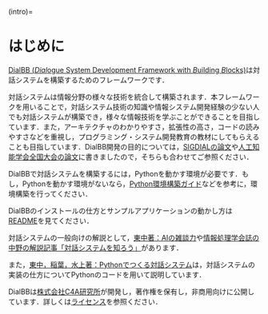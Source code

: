 (intro)=
# はじめに

[DialBB (*Dial*ogue System Development Framework with *B*uilding *B*locks)](https://github.com/c4a-ri/dialbb)は対話システムを構築するためのフレームワークです．

対話システムは情報分野の様々な技術を統合して構築されます．本フレームワークを用いることで，対話システム技術の知識や情報システム開発経験の少ない人でも対話システムが構築でき，様々な情報技術を学ぶことができることを目指しています．また，アーキテクチャのわかりやすさ，拡張性の高さ，コードの読みやすさなどを重視し，プログラミング・システム開発教育の教材にしてもらえることも目指しています．DialBB開発の目的については，[SIGDIALの論文](https://aclanthology.org/2024.sigdial-1.56/)や[人工知能学会全国大会の論文](https://www.jstage.jst.go.jp/article/pjsai/JSAI2023/0/JSAI2023_4A2GS604/_article/-char/ja/)に書きましたので，そちらも合わせてご参照ください．

DialBBで対話システムを構築するには，Pythonを動かす環境が必要です．もし，Pythonを動かす環境がないなら，[Python環境構築ガイド](https://www.python.jp/install/install.html)などを参考に，環境構築を行ってください．

DialBBのインストールの仕方とサンプルアプリケーションの動かし方は[README](https://github.com/c4a-ri/dialbb/blob/main/README-ja.md)を見てください．

対話システムの一般向けの解説として，[東中著：AIの雑談力](https://www.kadokawa.co.jp/product/321902000134/)や[情報処理学会誌の中野の解説記事「対話システムを知ろう」](https://www.c4a.jp/wp-content/uploads/2021/09/%E6%83%85%E5%A0%B1%E5%87%A6%E7%90%86-2021-10-%E5%AF%BE%E8%A9%B1%E3%82%B7%E3%82%B9%E3%83%86%E3%83%A0%E3%82%92%E7%9F%A5%E3%82%8D%E3%81%86.pdf)があります．

また，[東中，稲葉，水上著：Pythonでつくる対話システム](https://www.amazon.co.jp/Python%E3%81%A7%E3%81%A4%E3%81%8F%E3%82%8B%E5%AF%BE%E8%A9%B1%E3%82%B7%E3%82%B9%E3%83%86%E3%83%A0-%E6%9D%B1%E4%B8%AD-%E7%AB%9C%E4%B8%80%E9%83%8E/dp/4274224791)は，対話システムの実装の仕方についてPythonのコードを用いて説明しています．

DialBBは[株式会社C4A研究所](https://www.c4a.jp)が開発し，著作権を保有し，非商用向けに公開しています．詳しくは[ライセンス](https://github.com/c4a-ri/dialbb/blob/main/LICENSE)を参照ください．
